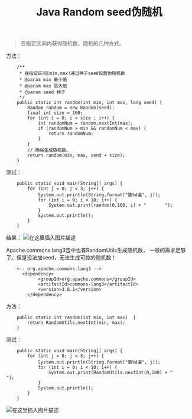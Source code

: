 ﻿---
title: Java Random seed伪随机
categories: Java
tags: java,random
---

> 在指定区间内获得随机数，随机的几种方式。


方法：

```
	/**
	 * 在指定区间[min,max)通过种子seed设置伪随机数
	 * @param min 最小值
	 * @param max 最大值
	 * @param seed 种子
	 */
	public static int random(int min, int max, long seed) {
		Random random = new Random(seed);
		final int size = 100;
		for (int i = 0; i < size ; i++) {
			int randomNum = random.nextInt(max);
			if (randomNum > min && randomNum < max) {
				return randomNum;
			}
		}
		// 确保生成随机数。
		return random(min, max, send + size);
	}
```
 测试：
 

```
	public static void main(String[] args) {
		for (int j = 0; j < 3; j++) {
			System.out.println(String.format("第%d遍", j));
			for (int i = 0; i < 10; i++) {
				System.out.print(random(0,100, i) + "		");
			}
			System.out.println();
		}
	}
```
结果：
![在这里插入图片描述](https://img-blog.csdnimg.cn/20181219095438137.png)



Apache.commons.lang3包中也有RandomUtils生成随机数， 一般的需求足够了。但是没法加seed，无法生成可控的随机数！
```
	<-- org.apache.commons.lang3 -->
      <dependency>
            <groupId>org.apache.commons</groupId>
            <artifactId>commons-lang3</artifactId>
            <version>3.8.1</version>
        </dependency>
```

方法：
```
    public static int random(int min, int max)  {
		return RandomUtils.nextInt(min, max);
	}
```
测试：

```
	public static void main(String[] args) {
		for (int j = 0; j < 3; j++) {
			System.out.println(String.format("第%d遍", j));
			for (int i = 0; i < 10; i++) {
				System.out.print(RandomUtils.nextInt(0,100) + "		");
			}
			System.out.println();
		}
	}
```

![在这里插入图片描述](https://img-blog.csdnimg.cn/20181219100330868.png)
